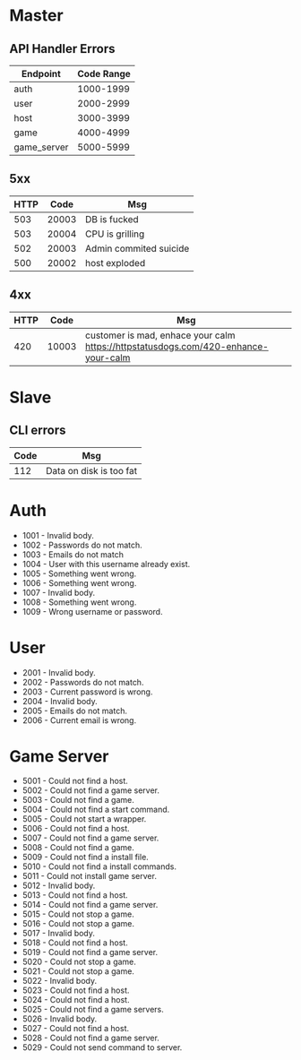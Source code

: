 # Master

## API Handler Errors

|Endpoint|Code Range|
|---|---|
|auth|1000-1999|
|user|2000-2999|
|host|3000-3999|
|game|4000-4999|
|game_server|5000-5999|

## 5xx
|HTTP|Code|Msg|
|---|---|---|
|503|20003|DB is fucked|
|503|20004|CPU is grilling|
|502|20003|Admin commited suicide|
|500|20002|host exploded|

## 4xx
|HTTP|Code|Msg|
|---|---|---|
|420|10003|customer is mad, enhace your calm https://httpstatusdogs.com/420-enhance-your-calm|

# Slave

## CLI errors
|Code|Msg|
|---|---|
|112|Data on disk is too fat|


# Auth
* 1001 - Invalid body.
* 1002 - Passwords do not match.
* 1003 - Emails do not match
* 1004 - User with this username already exist.
* 1005 - Something went wrong.
* 1006 - Something went wrong.
* 1007 - Invalid body.
* 1008 - Something went wrong.
* 1009 - Wrong username or password.

# User
* 2001 - Invalid body.
* 2002 - Passwords do not match.
* 2003 - Current password is wrong.
* 2004 - Invalid body.
* 2005 - Emails do not match.
* 2006 - Current email is wrong.


# Game Server
* 5001 - Could not find a host.
* 5002 - Could not find a game server.
* 5003 - Could not find a game.
* 5004 - Could not find a start command.
* 5005 - Could not start a wrapper.
* 5006 - Could not find a host.
* 5007 - Could not find a game server.
* 5008 - Could not find a game.
* 5009 - Could not find a install file.
* 5010 - Could not find a install commands.
* 5011 - Could not install game server.
* 5012 - Invalid body.
* 5013 - Could not find a host.
* 5014 - Could not find a game server.
* 5015 - Could not stop a game.
* 5016 - Could not stop a game.
* 5017 - Invalid body.
* 5018 - Could not find a host.
* 5019 - Could not find a game server.
* 5020 - Could not stop a game.
* 5021 - Could not stop a game.
* 5022 - Invalid body.
* 5023 - Could not find a host.
* 5024 - Could not find a host.
* 5025 - Could not find a game servers.
* 5026 - Invalid body.
* 5027 - Could not find a host.
* 5028 - Could not find a game server.
* 5029 - Could not send command to server.




































